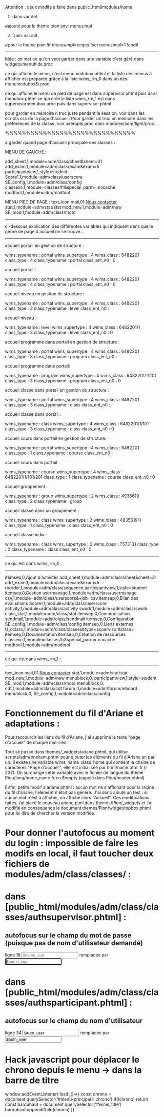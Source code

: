 Attention : deux modifs à faire dans public_html/modules/home 

1) dans var.def

#ajouté pour le thème pion
any: menusimpl

2) Dans var.init

#pour le theme pion
!if $menusimpl=$empty
  !set menusimpl=1
!endif


-----------------------------------
idée : on met ce qu'on veut garder dans une variable
c'est géré dans widgets/menuhide.proc

ce qui affiche le menu, c'est menumodubox.phtml 
et la liste des menus à afficher est préparée grâce à la liste wims_rm_0 dans un des menumodubox$i.proc

ce qui affiche le menu de pied de page est dans supervisor.phtml puis dans menubox.phtml
ce qui crée la liste wims_rm_1 est dans supervisormenubox.proc puis dans supervisor.phtml

pour garder en mémoire n truc juste pendant la session, voir dans les scripts css de la page d'accueil.
Pour garder un truc en mémoire dans les préférences de la classe, voir useropts.proc dans modules/adm/light/proc...

%%%%%%%%%%%%%%%%%%%%%%%%%%%%%%%

à garder quand page d'accueil principale des classes  :

MENU DE GAUCHE :

add_sheet,1,module=adm/class/sheet&sheet=31\
add_exam,1,module=adm/class/exam&exam=5\
participantview,1,style=student\
Score1,1,module=adm/class/userscore\
SE_config,1,module=adm/class/config\
classexo,1,module=classes/fr&special_parm=.nocache.\
modtool,1,module=adm/modtool

MENU PIED DE PAGE : 
text_icon mail,01,<a class="text_icon mail" href="mailto:paul@byache.fr?subject=">Nous contacter</a>
stat,1,module=adm/stat/stat
mod_new,1,module=adm/new
SE_mod,1,module=adm/class/motd

***************************
ci-dessous explication des différentes variables qui indiquent dans quelle genre de page d'accueil on se trouve...
*******************************

accueil portail en gestion de structure :

wims_typename : portal
wims_supertype : 4
wims_class : 6482201
class_type : 4
class_typename : portal
class_ent_n0 : 0 

accueil portail :

wims_typename : portal
wims_supertype : 4
wims_class : 6482201
class_type : 4
class_typename : portal
class_ent_n0 : 0 

accueil niveau en gestion de structure :

wims_typename : portal
wims_supertype : 4
wims_class : 6482201
class_type : 3
class_typename : level
class_ent_n0 : 

accueil niveau :

wims_typename : level
wims_supertype : 4
wims_class : 6482201/1
class_type : 3
class_typename : level
class_ent_n0 : 0 

accueil programme dans portail en gestion de structure :

wims_typename : portal
wims_supertype : 4
wims_class : 6482201
class_type : 3
class_typename : program
class_ent_n0 : 

accueil programme dans portail:

wims_typename : program
wims_supertype : 4
wims_class : 6482201/1/201
class_type : 3
class_typename : program
class_ent_n0 : 0 

accueil classe dans portail en gestion de structure :

wims_typename : portal
wims_supertype : 4
wims_class : 6482201
class_type : 3
class_typename : class
class_ent_n0 : 

accueil classe dans portail :

wims_typename : class
wims_supertype : 4
wims_class : 6482201/1/101
class_type : 3
class_typename : class
class_ent_n0 : 0 

accueil cours dans portail en gestion de structure:

wims_typename : portal
wims_supertype : 4
wims_class : 6482201
class_type : 1
class_typename : course
class_ent_n0 : 

accueil cours dans portail

wims_typename : course
wims_supertype : 4
wims_class : 6482201/1/101/201
class_type : 1
class_typename : course
class_ent_n0 : 0 

accueil groupement : 

wims_typename : group
wims_supertype : 2
wims_class : 4935619
class_type : 2
class_typename : group 

accueil classe dans un groupement :

wims_typename : class
wims_supertype : 2
wims_class : 4935619/1
class_type : 1
class_typename : class
class_ent_n0 : 0 

accueil classe indiv :

wims_typename : class
wims_supertype : 0
wims_class : 7573131
class_type : 0
class_typename : class
class_ent_n0 : 0 

***************************
ce qui est dans wims_rm_0 : 
*****************************
itemsep,0,Ajout d'activités
add_sheet,1,module=adm/class/sheet&sheet=31
add_exam,1,module=adm/class/exam&exam=5
reorder,1,module=adm/class/sequence
participantview,1,style=student
itemsep,0,Gestion
usermanage,1,module=adm/class/usermanage
csv,1,module=adm/class/userscore&+job=csv
itemsep,0,Bilan des évaluations
Score1,1,module=adm/class/userscore
activity,1,module=adm/class/activity
swork,1,module=adm/class/swork
class_stat,1,module=adm/class/stat
itemsep,0,Communication
sendmail,1,module=adm/class/sendmail
itemsep,0,Configuration
SE_config,1,module=adm/class/config
itemsep,0,Liens externes
U_oclass,1,module=adm/class/classes&type=supervisor&class=
itemsep,0,Documentation
itemsep,0,Création de ressources
classexo,1,module=classes/fr&special_parm=.nocache.
modtool,1,module=adm/modtool

******************************
ce qui est dans wims_rm_1 :
*******************************
text_icon mail,01,<a class="text_icon mail" href="mailto:paul@byache.fr?subject=">Nous contacter</a>
stat,1,module=adm/stat/stat
mod_new,1,module=adm/new
menublock,0,
participantview,1,style=student
SE_mod,1,module=adm/class/motd
menublock,0,
cdt,1,module=adm/class/cdt
forum ,1,module=adm/forum/mboard
menublock,0,
SE_config,1,module=adm/class/config


# Fonctionnement du fil d'Ariane et adaptations :

Pour raccourcir les liens du fil d'Ariane, j'ai supprimé le texte "page d'accueil" de chaque mini-lien.

Tout se passe dans themes/_widgets/ariane.phtml, qui utilise scripts/adm/oneitem.phtml pour ajouter les éléments du fil d'Ariane un par un.
Il existe une variable wims_name_class_home qui contient la chaîne de caractères "Page d'accueil", elle est initialisée par html/name.ptml.fr (l. 237).
On surcharge cette variable avec le fichier de langue du thème Pion/lang/home_name.fr en $empty (appelé dans Pion/header.phtml)

Enfin, petite modif à ariane.phtml : aucun mot ne s'affichant pour la racine du fil d'ariane, l'élément n'était pas généré.
J'ai donc ajouté un test : si aucun mot n'est à afficher, on affiche alors "Accueil".
Ces modifications faites, j'ai placé le nouveau ariane.ptml dans themes/Pion/_widgets et j'ai modifié en conséquence le document themes/Pion/widget/topbox.phtml pour lui dire de chercher la version modifiée.

# Pour donner l'autofocus au moment du login : impossible de faire les modifs en local, il faut toucher deux fichiers de modules/adm/class/classes/ :

# dans [public_html/modules/adm/class/classes/authsupervisor.phtml] :
## autofocus sur le champ du mot de passe (puisque pas de nom d'utilisateur demandé)
ligne 18 
     <input class="noicon" type="password" size="20" name="auth_password" id="password" required="required" placeholder="$name_sup">
remplacée par
     <input class="noicon" type="password" size="20" name="auth_password" id="password" required="required" placeholder="$name_sup" autofocus>

# dans [public_html/modules/adm/class/classes/authsparticipant.phtml] :
## autofocus sur le champ du nom d'utilisateur
ligne 34
     <input class="noicon" type="text" size="20" name="auth_user" value="$auth_user" id="login" required="required" placeholder="$wims_name_Login">
remplacée par
     <input class="noicon" type="text" size="20" name="auth_user" value="$auth_user" id="login" required="required" placeholder="$wims_name_Login" autofocus>


# Hack javascript pour déplacer le chrono depuis le menu -> dans la barre de titre

window.addEventListener('load',()=>{
const chrono = document.querySelector('#menu-principal li.chrono')
if(!chrono) return
const barduhaut = document.querySelector('#wims_title')
barduhaut.appendChild(chrono)
})